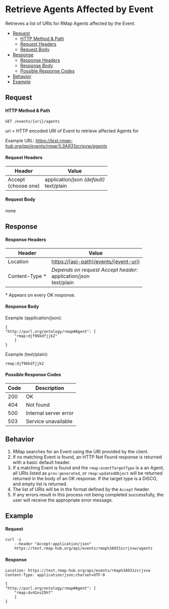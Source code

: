 # Retrieve Agents Affected by Event
Retrieves a list of URIs for RMap Agents affected by the Event.

* [Request](#request)
  * [HTTP Method & Path](#http-method--path)
  * [Request Headers](#request-headers)
  * [Request Body](#request-body)
* [Response](#response)
  * [Response Headers](#response-headers)
  * [Response Body](#response-body)
  * [Possible Response Codes](#possible-response-codes)
* [Behavior](#behavior)
* [Example](#example)

## Request

#### HTTP Method & Path
```
GET /events/{uri}/agents
```
uri = HTTP encoded URI of Event to retrieve affected Agents for

Example URL: _https://test.rmap-hub.org/api/events/rmap%3A931zcrjsvw/agents_

#### Request Headers

| Header | Value |
|---------|------|
| Accept <br> (choose one) | application/json _(default)_<br>text/plain|
 
#### Request Body
none

## Response
#### Response Headers

| Header | Value |
|---------|------|
| Location | <https://{api-path}/events/{event-uri}> |
| Content-Type * | _Depends on request Accept header:_<br>application/json<br>text/plain |

\* Appears on every OK response.

#### Response Body
Example (application/json):
```
{
"http://purl.org/ontology/rmap#Agent": [
    "rmap:djf96kdfjjk2"
    ]
}
```
Example (text/plain):
```
rmap:djf96kdfjjk2
```

#### Possible Response Codes
| Code| Description |
|---------|------|
| 200| OK|
| 404| Not found |
| 500| Internal server error|
| 503| Service unavailable|

## Behavior
1.  RMap searches for an Event using the URI provided by the client.
2. If no matching Event is found, an HTTP Not Found response is returned with a basic default header.
3. If a matching Event is found and the `rmap:eventTargetType` is a an Agent, all URIs listed as `prov:generated`,  or `rmap:updatedObject` will be returned returned in the body of an OK response.  If the target type is a DiSCO, and empty list is returned.
5. The list of URIs will be in the format defined by the `Accept` header. 
6. If any errors result in this process not being completed successfully, the user will receive the appropriate error message.

## Example

#### Request
```
curl -i 
	--header "Accept:application/json"
	https://test.rmap-hub.org/api/events/rmap%3A931zcrjsvw/agents
```

#### Response
```
Location: https://test.rmap-hub.org/api/events/rmap%3A931zcrjsvw
Content-Type: application/json;charset=UTF-8

{
"http://purl.org/ontology/rmap#Agent": [
    "rmap:dv41ns25h7"
    ]
}
```